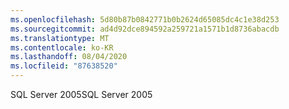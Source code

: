 ```yaml
---
ms.openlocfilehash: 5d80b87b0842771b0b2624d65085dc4c1e38d253
ms.sourcegitcommit: ad4d92dce894592a259721a1571b1d8736abacdb
ms.translationtype: MT
ms.contentlocale: ko-KR
ms.lasthandoff: 08/04/2020
ms.locfileid: "87638520"
---
```

<span data-ttu-id="01d21-101">SQL Server 2005</span><span class="sxs-lookup"><span data-stu-id="01d21-101">SQL Server 2005</span></span>
